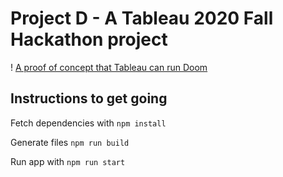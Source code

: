 
# Project D - A Tableau 2020 Fall Hackathon project

! [A proof of concept that Tableau can run Doom](http://g.recordit.co/SHAKCkSQQJ.gif)



## Instructions to get going

Fetch dependencies with `npm install`

Generate files `npm run build`

Run app with `npm run start`

